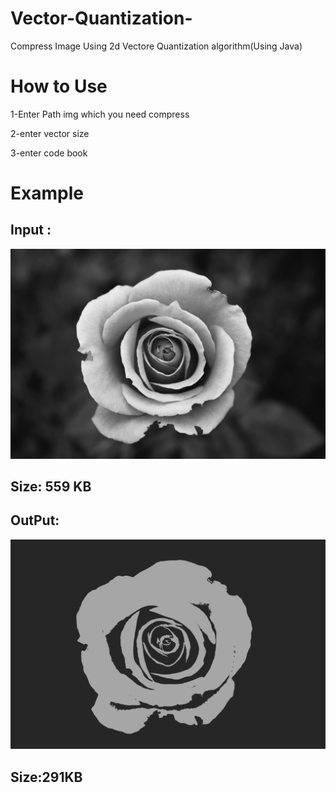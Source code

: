 # Vector-Quantization-
Compress Image Using 2d Vectore Quantization algorithm(Using Java)

# How to Use

  1-Enter Path img which you need compress 
  
  2-enter vector size
  
  3-enter code book

# Example

## Input :
![](1.jpg)
## Size: 559 KB

## OutPut:

![](Compressed.jpg)

## Size:291KB
